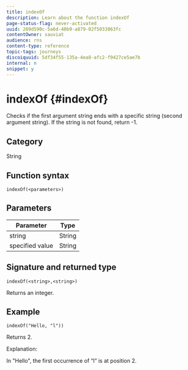 ```yaml
---
title: indexOf
description: Learn about the function indexOf
page-status-flag: never-activated
uuid: 269d590c-5a6d-40b9-a879-02f5033863fc
contentOwner: sauviat
audience: rns
content-type: reference
topic-tags: journeys
discoiquuid: 5df34f55-135a-4ea8-afc2-f9427ce5ae7b
internal: n
snippet: y
---
```


# indexOf {#indexOf}

Checks if the first argument string ends with a specific string (second argument string). If the string is not found, return -1.

## Category

String

## Function syntax

`indexOf(<parameters>)`

## Parameters

| Parameter | Type             |
|-----------|------------------|
| string | String   |
| specified value | String |

## Signature and returned type

`indexOf(<string>,<string>)`

Returns an integer.

## Example

`indexOf("Hello, "l"))`

Returns 2.

Explanation:

In "Hello", the first occurrence of “l” is at position 2.
